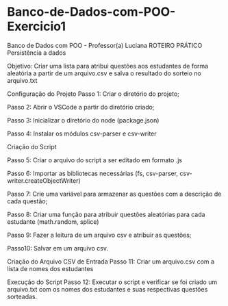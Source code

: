 # Banco-de-Dados-com-POO-Exercicio1
Banco de Dados com POO - Professor(a) Luciana
ROTEIRO PRÁTICO
Persistência a dados

Objetivo: Criar uma lista para atribui questões aos estudantes de forma aleatória a partir de um arquivo.csv e salva o resultado do sorteio no arquivo.txt

Configuração do Projeto
Passo 1: Criar o diretório do projeto;

Passo 2: Abrir o VSCode a partir do diretório criado;

Passo 3: Inicializar o diretório do node (package.json)

Passo 4: Instalar os módulos csv-parser e csv-writer

Criação do Script

Passo 5: Criar o arquivo do script a ser editado em formato .js

Passo 6: Importar as bibliotecas necessárias (fs, csv-parser, csv-writer.createObjectWriter)

Passo 7: Crie uma variável para armazenar as questões com a descrição de cada questão;

Passo 8: Criar uma função para atribuir questões aleatórias para cada estudante (math.random, splice)

Passo 9: Fazer a leitura de um arquivo csv e atribuir as questões;

Passo10: Salvar em um arquivo csv.

Criação do Arquivo CSV de Entrada
Passo 11: Criar um arquivo.csv com a lista de nomes dos estudantes

Execução do Script
Passo 12: Executar o script e verificar se foi criado um arquivo.txt com os nomes dos estudantes e suas respectivas questões sorteadas.
